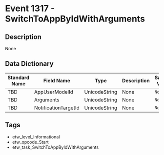 # Event 1317 - SwitchToAppByIdWithArguments

## Description
None

## Data Dictionary
|Standard Name|Field Name|Type|Description|Sample Value|
|---|---|---|---|---|
|TBD|AppUserModelId|UnicodeString|None|`None`|
|TBD|Arguments|UnicodeString|None|`None`|
|TBD|NotificationTargetId|UnicodeString|None|`None`|

## Tags
* etw_level_Informational
* etw_opcode_Start
* etw_task_SwitchToAppByIdWithArguments